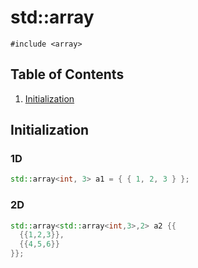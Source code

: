# std::array
`#include <array>`

## Table of Contents
1. [Initialization](#initialization)

## Initialization
### 1D
```cpp
std::array<int, 3> a1 = { { 1, 2, 3 } };
```

### 2D
```cpp
std::array<std::array<int,3>,2> a2 {{
  {{1,2,3}},
  {{4,5,6}}
}};
```
